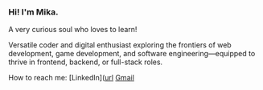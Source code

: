 ### Hi! I'm Mika.

A very curious soul who loves to learn!

Versatile coder and digital enthusiast exploring the frontiers of web development, game development, and software engineering—equipped to thrive in frontend, backend, or full-stack roles.

How to reach me: [LinkedIn]([url](https://www.linkedin.com/in/mikaellalayug/) [Gmail](mika.layug@gmail.com)

